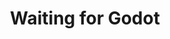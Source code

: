 ---
title: "Waiting for Godot"
drama-url: "https://en.wikipedia.org/wiki/Waiting_for_Godot"
brief-introduction: "They're waiting for Godot, but they're not sure if they've seen godot, if godot is coming...Who is Gordo? Will he really show up?"
img-name: "Waiting For Godot 2016"
image-url: " https://upload.wikimedia.org/wikipedia/commons/2/27/Waiting_For_Godot_2016.jpg"
img-creator: "Ensemble Leporello"
licence: "CC BY-SA 4.0"

original-work-name: En attendant Godot
original-work-type: French-language play
original-work-year: 1948
original-work-url: https://fr.wikipedia.org/wiki/En_attendant_Godot
writer: "Samuel Beckett"

category: "play"
tags: "1950s, Tragicomedy, Godot"

synopsis: 
  "'Waiting for Godot' is a tragedy of 'nothing happens, nobody comes, nobody goes'. The work focuses on the expression of people's state of mind, the process of psychological activities and psychological activities of people's obstacles. The characters in the works have no distinct personalities, and the works have no coherent plot. Waiting for Godot was a real innovation in theater history and the first successfully performed play of the absurd." 
act-brief: |

  _**Act I**_  
  Vladimir and Estragon, two men, met next to a leafless tree, they discussed a lot of questions, and they were waiting for a man named Godot, but they weren't sure if they had seen Godot or not, or even if Godot would arrive.  
  Pozzo and his slave Lucky then arrive at the place, where Pozzo says he is on his way to the market, intending to sell Lucky. At this point Lucky performs a dance and a monologue that mysteriously references the basic themes of the play, after which Pozzo and Lucky leave.
  Soon, a boy appeared and told Vladimir and Estragon that he was Godot's messenger and that Godot would not arrive until tomorrow, so they decided to leave.  

  _**Act II**_  
  The next day, the tree grew many leaves, and Vladimir and Estragon were still waiting for Godot. Lucky and Pozzo reappeared, but Lucky became mute and Pozzo went blind, but Pozzo did not remember seeing Vladimir and Estragon, and soon after Pozzo and Lucky left. It wasn't long before the boy reappeared, telling them that Godot wouldn't come back, and he told them that he wasn't the boy from yesterday, and they became even more depressed. Vladimir and Estragon thought about committing suicide, but gave up because there was no rope.They decide to leave and return the day after with a rope, but again they remain as the curtain falls on the final act.  
  (wikipedia 2021)
 
transition: 
  An abridged version of Waiting for Godot opened in the studios of Club D 'Essai de la Radio on February 17, 1952; It was first published by Les Editions de Minuit in September 1952 and released on October 17, 1952, before the first full theatrical performance;   
  Until January 5, 1953, "Waiting for Godot"had its official premiere at the Theater Babylon in Paris.


performance-date: "5 January 1953"
performance-country: French
performance-city: "Paris"
performance-venue: "Théâtre de Babylone"
director: "Roger Blin"
director-img-url:
director-img-licence:

scriptwriter: 
references: "wikipedia.org. 2021. Waiting for Godot - Wikipedia. [online] Available at: <https://en.wikipedia.org/wiki/Waiting_for_Godot> [Accessed 13 December 2021]." 

music1: Giya Kancheli Theme from Waiting for Godot Andrea Cortesi violin Marco Venturi piano
music-url: https://www.youtube.com/watch?v=X8LzDYxmHLA

music2: "33 Miniatures: No. 12, Theme from \"Waiting for Godot\""
music-url: https://www.youtube.com/watch?v=jin3KPJU7DY 

music3: Waiting for Godot (soundtrack) - ©Doc Van Nick
music3-url: https://www.youtube.com/watch?v=Exi3a2tSpEs

layout: exhibit
---